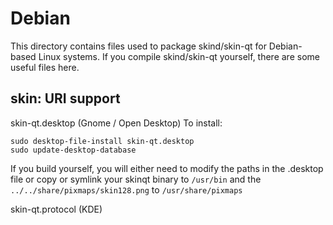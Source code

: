 
Debian
====================
This directory contains files used to package skind/skin-qt
for Debian-based Linux systems. If you compile skind/skin-qt yourself, there are some useful files here.

## skin: URI support ##


skin-qt.desktop  (Gnome / Open Desktop)
To install:

	sudo desktop-file-install skin-qt.desktop
	sudo update-desktop-database

If you build yourself, you will either need to modify the paths in
the .desktop file or copy or symlink your skinqt binary to `/usr/bin`
and the `../../share/pixmaps/skin128.png` to `/usr/share/pixmaps`

skin-qt.protocol (KDE)

